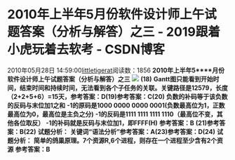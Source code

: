 # 2010年上半年5月份软件设计师上午试题答案（分析与解答）之三 - 2019跟着小虎玩着去软考 - CSDN博客
2010年05月28日 14:59:00[littletigerat](https://me.csdn.net/littletigerat)阅读数：1856
**2010****年上半年****5****月份软件设计师上午试题答案（分析与解答）之三**
**![](http://hi.csdn.net/attachment/201005/28/0_1275029897r3Br.gif)**
**(18)**
**Gantt图只能看到开始时间，结束时间和持续时间，无法看到各个子任务的关联。关键路径是12579，长度（2+2+5+6）=15天，参考答案：D(19)参考答案：C(20) 负数的补码等于该负数的反码与末位加1之和**
**-1的原码是1000 0000 0000 0001(负数最高位为1，正数最高位为0，最高位是主负之分)**
**-1的反码是1111 1111 1111 1110（最高位不变，其他各位取反）**
**-1的补码就是反码与末位加1，即FFFF(H)**
**参考答案：B**
**(21)参考答案：B(22)**
**试题分析：**
**关键词“语法分析”参考答案：A(23)参考答案：D(24)**
**试题分析：**
**简单的鸽巢原理。7个资源R,6个进程，则存在一个进程至少含有2个资源**
**参考答案：B**
